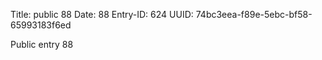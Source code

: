 Title: public 88
Date: 88
Entry-ID: 624
UUID: 74bc3eea-f89e-5ebc-bf58-65993183f6ed

Public entry 88
